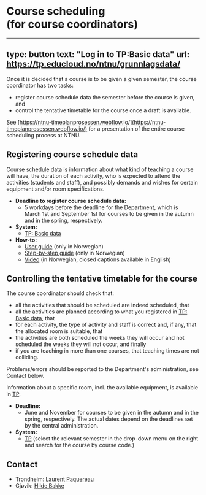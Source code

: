 # Course scheduling (for course coordinators)

---
type: button
text: "Log in to TP:Basic data"
url: https://tp.educloud.no/ntnu/grunnlagsdata/
---


Once it is decided that a course is to be given a given semester, the course coordinator has two tasks:
- register course schedule data the semester before the course is given, and
- control the tentative timetable for the course once a draft is available.

See [https://ntnu-timeplanprosessen.webflow.io/](https://ntnu-timeplanprosessen.webflow.io/) for a presentation of the entire course scheduling process at NTNU.


## Registering course schedule data

Course schedule data is information about what kind of teaching a course will have, the duration of each activity, who is expected to attend the activities (students and staff), and possibly demands and wishes for certain equipment and/or room specifications. 

* **Deadline to register course schedule data:**
    - 5 workdays before the deadline for the Department, which is March 1st and September 1st for courses to be given in the autumn and in the spring, respectively.
* **System:**
    - [TP: Basic data](https://tp.educloud.no/ntnu/grunnlagsdata/) 
* **How-to:** 
    - [User guide](https://i.ntnu.no/wiki/-/wiki/Norsk/TP+-+Brukerveiledning+for+innmelding+av+timeplandata) (only in Norwegian)
    - [Step-by-step guide](https://www.bott-samarbeidet.no/fagsamarbeid/studie-bott/tp/veiledninger/grunnlagsdata/trinnvis-trinn-1.html) (only in Norwegian)
    - [Video](https://youtu.be/CIapIELkHTc) (in Norwegian, closed captions available in English)

    
## Controlling the tentative timetable for the course

The course coordinator should check that:
- all the activities that should be scheduled are indeed scheduled, that
- all the activities are planned according to what you registered in [TP: Basic data](https://tp.educloud.no/ntnu/grunnlagsdata/), that
- for each activity, the type of activity and staff is correct and, if any, that the allocated room is suitable, that
- the activities are both scheduled the weeks they will occur and not scheduled the weeks they will not occur, and finally
- if you are teaching in more than one courses, that teaching times are not colliding.

Problems/errors should be reported to the Department's administration, see Contact below.

Information about a specific room, incl. the available equipment, is available in [TP](https://tp.educloud.no/ntnu/timeplan/?type=room). 

* **Deadline:**
    - June and November for courses to be given in the autumn and in the spring, respectively. The actual dates depend on the deadlines set by the central administration.
* **System:**
    - [TP](https://tp.educloud.no/ntnu/timeplan/emner.php?lang=en) (select the relevant semester in the drop-down menu on the right and search for the course by course code.)


## Contact

* Trondheim: [Laurent Paquereau](mailto:laurent.paquereau@ntnu.no)
* Gjøvik: [Hilde Bakke](mailto:hilde.bakke@ntnu.no)
